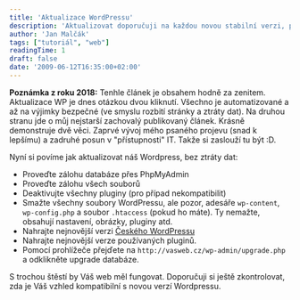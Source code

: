 ```yaml
---
title: 'Aktualizace WordPressu'
description: 'Aktualizovat doporučuji na každou novou stabilní verzi, pro případ nekompatibilit, které v tomto případě budou co nejmenší. '
author: 'Jan Malčák'
tags: ["tutoriál", "web"]
readingTime: 1
draft: false
date: '2009-06-12T16:35:00+02:00'
---
```


**Poznámka z roku 2018:** Tenhle článek je obsahem hodně za zenitem. Aktualizace WP je dnes otázkou dvou kliknutí. Všechno je automatizované a až na výjimky bezpečné (ve smyslu rozbití stránky a ztráty dat). Na druhou stranu jde o můj nejstarší zachovalý publikovaný článek. Krásně demonstruje dvě věci. Zaprvé vývoj mého psaného projevu (snad k lepšímu) a zadruhé posun v "přístupnosti" IT. Takže si zaslouží tu být :D.

Nyní si povíme jak aktualizovat náš Wordpress, bez ztráty dat:

- Proveďte zálohu databáze přes PhpMyAdmin
- Proveďte zálohu všech souborů
- Deaktivujte všechny pluginy (pro případ nekompatibilit)
- Smažte všechny soubory 	WordPressu, ale pozor, adesáře ``wp-content``, ``wp-config.php`` a soubor ``.htaccess`` (pokud ho máte). Ty nemažte, obsahují nastavení, obrázky, pluginy atd.
- Nahrajte nejnovější verzi [Českého WordPressu](http://acci.cz/wordpress)
- Nahrajte nejnovější verze používaných pluginů.
- Pomocí prohlížeče přejďete 	na ``http://vasweb.cz/wp-admin/upgrade.php`` a odklikněte upgrade databáze.

S trochou štěstí by Váš web měl fungovat. Doporučuji si ještě zkontrolovat, zda je Váš vzhled kompatibilní s novou verzí Wordpressu.
